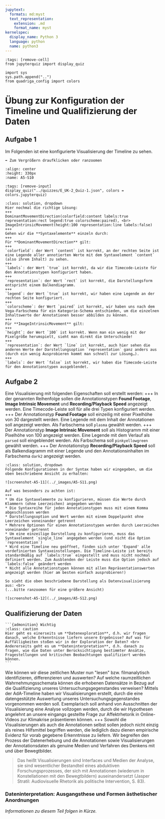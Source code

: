 ```yaml
---
jupytext:
  formats: md:myst
  text_representation:
    extension: .md
    format_name: myst
kernelspec:
  display_name: Python 3
  language: python
  name: python3
---
```

```{code-cell} ipython3
:tags: [remove-cell]
from jupyterquiz import display_quiz

import sys
sys.path.append("..")
from quadriga_config import colors
```

# Übung zur Konfiguration der Timeline und Qualifizierung der Daten

## Aufgabe 1 

Im Folgenden ist eine konfigurierte Visualisierung der Timeline zu sehen. 

````{margin}
➡️ Zum Vergrößern draufklicken oder ranzoomen
````

```{image} ../_images/A5-S10.png
:align: center
:height: 330px
:name: A5-S10
```

```{code-cell} ipython3
:tags: [remove-input]
display_quiz("../quizzes/E_UK-2_Quiz-1.json", colors = colors.jupyterquiz)
```

```{admonition} Lösungsweg
:class: solution, dropdown
Hier nochmal die richtige Lösung:
+++
DominantMovementDirection(colorfield:content labels:true representation:rect legend:true colorscheme:paired), <br>
ImageIntrinsicMovement(height:100 representation:line labels:false)
+++
Gehen wir die **Syntaxelemente** einzeln durch:
+++
Für **DominantMovementDirection** gilt:
+++
`colorfield`: der Wert `content` ist korrekt, an der rechten Seite ist eine Legende aller annotierten Werte mit dem Syntaxelement `content` (also ihrem Inhalt) zu sehen.
+++
`labels`: der Wert `true` ist korrekt, da wir die Timecode-Leiste für den Annotationstypen konfiguriert haben.
+++
`representation`: der Wert `rect` ist korrekt, die Darstellungsform entspricht einem Balkendiagramm.
+++
`legend`: der Wert `true` ist korrekt, wir haben eine Legende an der rechten Seite konfiguriert.
+++
`colorscheme`: der Wert `paired` ist korrekt, wir haben uns nach dem Vega-Farbschema für ein Kategorie-Schema entschieden, um die einzelnen Inhaltswerte der Annotationen besser abbilden zu können.
+++
Für **ImageIntrinsicMovement** gilt:
+++
`height`: der Wert `100` ist korrekt. Wenn man ein wenig mit der Pixelgröße herumspielt, sieht man direkt die Unterschiede!
+++
`representation`: der Wert `line` ist korrekt, auch hier sehen die anderen Werte der Darstellungsoption `representation` ganz anders aus (durch ein wenig Ausprobieren kommt man schnell zur Lösung…).
+++
`labels`: der Wert `false` ist korrekt, wir haben die Timecode-Leiste für den Annotationstypen ausgeblendet.
```
## Aufgabe 2

Eine Visualisierung mit folgenden Eigenschaften soll erstellt werden:
+++
In der genannten Reihenfolge sollen die Annotationstypen **Found Footage**, **Image Intrinsic Movement** und **Recording/Playback Speed** angezeigt werden. Eine Timecode-Leiste soll für alle drei Typen konfiguriert werden.
+++
Der Annotationstyp **Found Footage** soll einzeilig mit einer Pixelhöhe von 30 dargestellt werden. Eine Legende mit dem Inhalt der Annotationen soll angezeigt werden. Als Farbschema soll `plasma` gewählt werden. 
+++
Der Annotationstyp **Image Intrinsic Movement** soll als Histogramm mit einer Pixelhöhe von 100 angezeigt werden. Eine Legende mit dem Verlauf als `parsed` soll eingeblendet werden. Als Farbschema soll `pinkyellowgreen` gewählt werden.
+++
Der Annotationstyp **Recording/Playback Speed** soll als Balkendiagramm mit einer Legende und den Annotationsinhalten im Farbschema `dark2` angezeigt werden.

```{admonition} Lösung
:class: solution, dropdown
Folgende Konfigurationen in der Syntax haben wir eingegeben, um die oben beschriebene Ansicht zu erhalten: 

![screenshot-A5-11](../_images/A5-S11.png)

Auf was besonders zu achten ist:
+++
* Um die Syntaxelemente zu konfigurieren, müssen die Werte durch Klammern (ohne Leerzeichen) angegeben werden
* Die Syntaxreihe für jeden Annotationstypen muss mit einem Komma abgeschlossen werden
* Darstellungsoption und Wert werden mit einem Doppelpunkt ohne Leerzeichen voneinander getrennt
* Mehrere Optionen für einen Annotationstypen werden durch Leerzeichen voneinander getrennt
* Um eine einzeilige Darstellung zu konfigurieren, muss das Syntaxelement `single_line` angegeben werden (und nicht die Option `representation`)
* Wird eine Timeline neu geöffnet, finden sich unter 'Expand' alle vordefinierten Syntaxeinstellungen. Die Timeline-Leiste ist bereits standardmäßig auf `labels:true` eingestellt und muss nicht nochmal definiert werden. Zum Ausblenden der Leiste muss die Option jedoch auf `labels:false` geändert werden
* Nicht alle Annotationstypen können mit allen Repräsentationswerten angezeigt werden (hier am besten einfach ausprobieren!)

So sieht die oben beschriebene Darstellung als Datenvisualisierung aus: <br>
(...bitte ranzoomen für eine größere Ansicht)

![screenshot-A5-12](../_images/A5-S12.png)

```
## Qualifizierung der Daten

````{margin}
```{admonition} Wichtig
:class: caution
Hier geht es einerseits um **Datenexploration**, d.h. wir fragen danach, welche Erkenntnisse liefern unsere Ergebnisse? Auf was für Auffälligkeiten stoßen wir in der Exploration der Daten? <br>
Andererseits geht es um **Dateninterpretation**, d.h. danach zu fragen, wie die Daten unter Berücksichtigung bestimmter Ansätze, Fragestellungen und kritischen Beobachtungen qualifiziert werden können.
```
````

Wie können wir diese zeitlichen Muster nun "lesen" bzw. filmanalytisch identifizieren, differenzieren und auswerten? Auf welche raumzeitlichen Wahrnehmungsschemata können die erhobenen Datensätze in Bezug auf die Qualifizierung unseres Untersuchungsgegenstandes verweisen? 
Mittels der AdA-Timeline haben wir Visualisierungen erstellt, durch die eine datengestützte Auswertung unseres Untersuchungsgegenstandes vorgenommen werden soll. Exemplarisch soll anhand von Ausschnitten der Visualisierung eine Analyse vollzogen werden, durch die wir Hypothesen angelehnt an unsere eingangs gestellte Frage zur Affektrhetorik in Online-Videos zur Klimakrise präsentieren können.
+++
Sowohl die Visualisierungen als auch die Annotationen selbst sollen jedoch nicht einzig als reines Hilfsmittel begriffen werden, die lediglich dazu dienen empirische Evidenz für vorab gegebene Erkenntnisse zu liefern. Wir begreifen den Prozess der Datenerhebung und die Annotationen sowie Visualisierungen der Annotationsdaten als genuine Medien und Verfahren des Denkens mit und über Bewegtbilder. 
>Das heißt Visualisierungen sind Interfaces und Medien der Analyse, sie sind wesentlicher Bestandteil eines abduktiven Forschungsprozesses, der sich mit Annotationen (wiederum in Konstellationen mit den Bewegtbildern) auseinandersetzt (Jasper Stratil: Audiovisuelle Rhetorik
als politische Intervention, S. 83). 

### Dateninterpretation: Ausgangsthese und Formen ästhetischer Anordnungen 

*Informationen zu diesem Teil folgen in Kürze.*